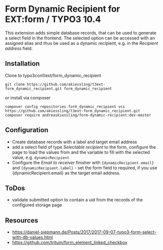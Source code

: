 # Form Dynamic Recipient for EXT:form / TYPO3 10.4

This extension adds simple database records, that can be used to generate a select field in the frontend.
The selected option can be accessed with an assigned alias and thus be used as a dynamic recipient, e.g. in the _Recipient address_ field.

## Installation
Clone to typo3conf/ext/form_dynamic_recipient
```
git clone https://github.com/akiessling/t3ext-form_dynamic_recipient.git form_dynamic_recipient
```

or install via composer
```
composer config repositories.form_dynamic_recipient vcs https://github.com/akiessling/t3ext-form_dynamic_recipient.git
composer require andreaskiessling/form-dynamic-recipient:dev-master
```

## Configuration

* Create database records with a label and target email address
* add a select field of type _Selectable recipient_ to the form, configure the page to load the values from and the variable to fill with the selected value, e.g. `dynamicRecipient`
* Configure the _Email to receiver_ finisher with `{dynamicRecipient.email}` and `{dynamicRecipient.label}` - set the form field to required, if you use {dynamicRecipient.email} as the target email address.


## ToDos

* validate submitted option to contain a uid from the records of the configured storage page


## Resources
* https://daniel-siepmann.de/Posts/2017/2017-09-07-typo3-form-select-with-db-values.html
* https://github.com/tritum/form_element_linked_checkbox


